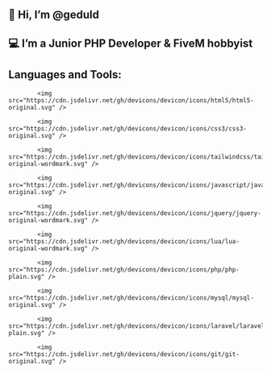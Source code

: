 <h2>👋 Hi, I’m @geduld </h2>

<h2> 💻 I’m a Junior PHP Developer & FiveM hobbyist </h2>

<h2> Languages and Tools: </h2>

            <img src="https://cdn.jsdelivr.net/gh/devicons/devicon/icons/html5/html5-original.svg" />         

            <img src="https://cdn.jsdelivr.net/gh/devicons/devicon/icons/css3/css3-original.svg" />

            <img src="https://cdn.jsdelivr.net/gh/devicons/devicon/icons/tailwindcss/tailwindcss-original-wordmark.svg" />

            <img src="https://cdn.jsdelivr.net/gh/devicons/devicon/icons/javascript/javascript-original.svg" />
          
            <img src="https://cdn.jsdelivr.net/gh/devicons/devicon/icons/jquery/jquery-original-wordmark.svg" />

            <img src="https://cdn.jsdelivr.net/gh/devicons/devicon/icons/lua/lua-original-wordmark.svg" />
          
            <img src="https://cdn.jsdelivr.net/gh/devicons/devicon/icons/php/php-plain.svg" />
          
            <img src="https://cdn.jsdelivr.net/gh/devicons/devicon/icons/mysql/mysql-original.svg" />
        
            <img src="https://cdn.jsdelivr.net/gh/devicons/devicon/icons/laravel/laravel-plain.svg" />

            <img src="https://cdn.jsdelivr.net/gh/devicons/devicon/icons/git/git-original.svg" />
          
          
            
          
          


